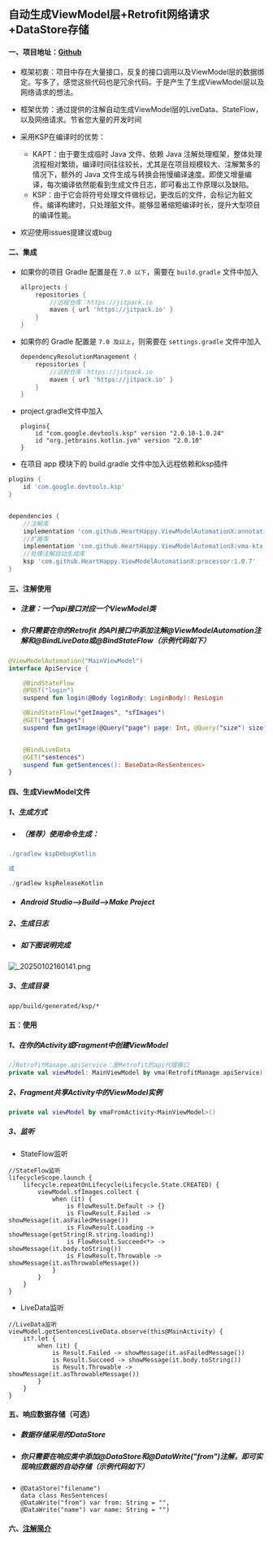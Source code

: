 ## 自动生成ViewModel层+Retrofit网络请求+DataStore存储

#### 一、项目地址：[Github](https://github.com/HeartHappy/ViewModelAutomationX)

- 框架初衷：项目中存在大量接口，反复的接口调用以及ViewModel层的数据绑定。写多了，感觉这些代码也是冗余代码。于是产生了生成ViewModel层以及网络请求的想法。

- 框架优势：通过提供的注解自动生成ViewModel层的LiveData、StateFlow，以及网络请求。节省您大量的开发时间

- 采用KSP在编译时的优势：
  - KAPT：由于要生成临时 Java 文件、依赖 Java 注解处理框架，整体处理流程相对繁琐，编译时间往往较长，尤其是在项目规模较大、注解繁多的情况下，额外的 Java 文件生成与转换会拖慢编译速度。即使又增量编译，每次编译依然能看到生成文件日志，即可看出工作原理以及缺陷。
  - KSP：由于它会将符号处理文件做标记，更改后的文件，会标记为脏文件。编译构建时，只处理脏文件。能够显著缩短编译时长，提升大型项目的编译性能。

- 欢迎使用issues提建议或bug





#### 二、集成

- 如果你的项目 Gradle 配置是在 `7.0 以下`，需要在 `build.gradle` 文件中加入

  ```groovy
  allprojects {
      repositories {
          //远程仓库：https://jitpack.io
          maven { url 'https://jitpack.io' }
      }
  }
  ```

- 如果你的 Gradle 配置是 `7.0 及以上`，则需要在 `settings.gradle` 文件中加入

  ```groovy
  dependencyResolutionManagement {
      repositories {
          //远程仓库：https://jitpack.io
          maven { url 'https://jitpack.io' }
      }
  }
  ```

- project.gradle文件中加入

  ```
  plugins{
      id "com.google.devtools.ksp" version "2.0.10-1.0.24"
      id "org.jetbrains.kotlin.jvm" version "2.0.10"
  }
  ```



- 在项目 app 模块下的 build.gradle 文件中加入远程依赖和ksp插件

```groovy
plugins {
    id 'com.google.devtools.ksp'
}


dependencies {
	//注解库
    implementation 'com.github.HeartHappy.ViewModelAutomationX:annotations:1.0.7'
    //扩展库
    implementation 'com.github.HeartHappy.ViewModelAutomationX:vma-ktx:1.0.7'
    //处理注解自动生成库
    ksp 'com.github.HeartHappy.ViewModelAutomationX:processor:1.0.7'
}
```

#### 三、注解使用

- ##### 注意：一个api接口对应一个ViewModel类

- ##### 你只需要在你的Retrofit 的API接口中添加注解@ViewModelAutomation注解和@BindLiveData或@BindStateFlow（示例代码如下）

```kotlin
@ViewModelAutomation("MainViewModel")
interface ApiService {

    @BindStateFlow
    @POST("login")
    suspend fun login(@Body loginBody: LoginBody): ResLogin

    @BindStateFlow("getImages", "sfImages")
    @GET("getImages")
    suspend fun getImage(@Query("page") page: Int, @Query("size") size: Int): ResImages


    @BindLiveData
    @GET("sentences")
    suspend fun getSentences(): BaseData<ResSentences>
}
```

#### 四、生成ViewModel文件

##### 1、生成方式

- ##### （推荐）使用命令生成：

```groovy
./gradlew kspDebugKotlin   

或   

./gradlew kspReleaseKotlin
```

- ##### Android Studio——>Build——>Make Project

##### 2、生成日志

- ##### 如下图说明完成

![_20250102160141.png](https://s2.loli.net/2025/01/02/CctTHf6IEdpoM8B.png)

##### 3、生成目录

```
app/build/generated/ksp/*
```



#### 五：使用

##### 1、在你的Activity或Fragment中创建ViewModel

```kotlin
//RetrofitManage.apiService：是Retrofit的api代理接口
private val viewModel: MainViewModel by vma(RetrofitManage.apiService)
```

##### 2、Fragment共享Activity中的ViewModel实例

```kotlin
private val viewModel by vmaFromActivity<MainViewModel>()
```

##### 3、监听

- StateFlow监听

```
//StateFlow监听
lifecycleScope.launch {
    lifecycle.repeatOnLifecycle(Lifecycle.State.CREATED) {
        viewModel.sfImages.collect {
            when (it) {
                is FlowResult.Default -> {}
                is FlowResult.Failed -> showMessage(it.asFailedMessage())
                is FlowResult.Loading -> showMessage(getString(R.string.loading))
                is FlowResult.Succeed<*> -> showMessage(it.body.toString())
                is FlowResult.Throwable -> showMessage(it.asThrowableMessage())
            }
        }
    }
}
```

- LiveData监听

```
//LiveData监听
viewModel.getSentencesLiveData.observe(this@MainActivity) {
    it?.let {
        when (it) {
            is Result.Failed -> showMessage(it.asFailedMessage())
            is Result.Succeed -> showMessage(it.body.toString())
            is Result.Throwable -> showMessage(it.asThrowableMessage())
        }
    }
}
```

#### 五、响应数据存储（可选）

- ##### 数据存储采用的DataStore

- ##### 你只需要在响应类中添加@DataStore和@DataWrite("from")注解，即可实现响应数据的自动存储（示例代码如下）

- ```
  @DataStore("filename")
  data class ResSentences(
  @DataWrite("from") var from: String = "", 
  @DataWrite("name") var name: String = "")
  
  ```
#### 六、[注解简介](https://github.com/HeartHappy/ViewModelAutomationX/blob/master/ANNOTATION.md)